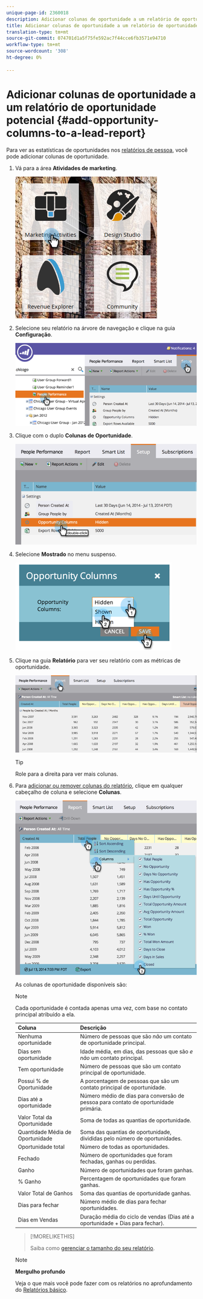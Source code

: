 ```yaml
---
unique-page-id: 2360018
description: Adicionar colunas de oportunidade a um relatório de oportunidade potencial - Documentos de marketing - Documentação do produto
title: Adicionar colunas de oportunidade a um relatório de oportunidade potencial
translation-type: tm+mt
source-git-commit: 074701d1a5f75fe592ac7f44cce6fb3571e94710
workflow-type: tm+mt
source-wordcount: '308'
ht-degree: 0%

---
```



# Adicionar colunas de oportunidade a um relatório de oportunidade potencial {#add-opportunity-columns-to-a-lead-report}

Para ver as estatísticas de oportunidades nos [relatórios de pessoa](http://docs.marketo.com/display/docs/basic+reporting), você pode adicionar colunas de oportunidade.

1. Vá para a área **Atividades de marketing**.

   ![](assets/ma.png)

1. Selecione seu relatório na árvore de navegação e clique na guia **Configuração**.

   ![](assets/two.png)

1. Clique com o duplo **Colunas de Oportunidade**.

   ![](assets/three.png)

1. Selecione **Mostrado** no menu suspenso.

   ![](assets/image2014-9-16-12-3a50-3a33.png)

1. Clique na guia **Relatório** para ver seu relatório com as métricas de oportunidade.

   ![](assets/five.png)

   >[!TIP]
   >
   >Role para a direita para ver mais colunas.

1. Para [adicionar ou remover colunas do relatório](select-report-columns.md), clique em qualquer cabeçalho de coluna e selecione **Colunas**.

   ![](assets/six.png)

   As colunas de oportunidade disponíveis são:

   >[!NOTE]
   >
   >Cada oportunidade é contada apenas uma vez, com base no contato principal atribuído a ela.

   | Coluna | Descrição |
   |---|---|
   | Nenhuma oportunidade | Número de pessoas que são *não* um contato de oportunidade principal. |
   | Dias sem oportunidade | Idade média, em dias, das pessoas que são *e não* um contato principal. |
   | Tem oportunidade | Número de pessoas que são um contato principal de oportunidade. |
   | Possui % de Oportunidade | A porcentagem de pessoas que são um contato principal de oportunidade. |
   | Dias até a oportunidade | Número médio de dias para conversão de pessoa para contato de oportunidade primária. |
   | Valor Total da Oportunidade | Soma de todas as quantias de oportunidade. |
   | Quantidade Média de Oportunidade | Soma das quantias de oportunidade, divididas pelo número de oportunidades. |
   | Oportunidade total | Número de todas as oportunidades. |
   | Fechado | Número de oportunidades que foram fechadas, ganhas ou perdidas. |
   | Ganho | Número de oportunidades que foram ganhas. |
   | % Ganho | Percentagem de oportunidades que foram ganhas. |
   | Valor Total de Ganhos | Soma das quantias de oportunidade ganhas. |
   | Dias para fechar | Número médio de dias para fechar oportunidades. |
   | Dias em Vendas | Duração média do ciclo de vendas (Dias até a oportunidade + Dias para fechar). |

   >[!MORELIKETHIS]
   >
   >
   >
   >Saiba como [gerenciar o tamanho do seu relatório](configure-report-size.md).

   >[!NOTE]
   >
   >**Mergulho profundo**
   >
   >
   >Veja o que mais você pode fazer com os relatórios no aprofundamento do [Relatórios básico](http://docs.marketo.com/display/docs/basic+reporting).

